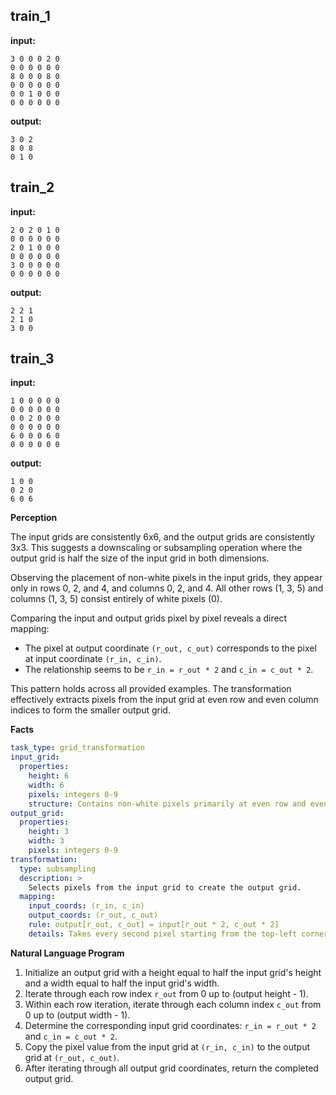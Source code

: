 
## train_1

**input:**
```
3 0 0 0 2 0
0 0 0 0 0 0
8 0 0 0 8 0
0 0 0 0 0 0
0 0 1 0 0 0
0 0 0 0 0 0
```


**output:**
```
3 0 2
8 0 8
0 1 0
```


## train_2

**input:**
```
2 0 2 0 1 0
0 0 0 0 0 0
2 0 1 0 0 0
0 0 0 0 0 0
3 0 0 0 0 0
0 0 0 0 0 0
```


**output:**
```
2 2 1
2 1 0
3 0 0
```


## train_3

**input:**
```
1 0 0 0 0 0
0 0 0 0 0 0
0 0 2 0 0 0
0 0 0 0 0 0
6 0 0 0 6 0
0 0 0 0 0 0
```


**output:**
```
1 0 0
0 2 0
6 0 6
```

**Perception**

The input grids are consistently 6x6, and the output grids are consistently 3x3. This suggests a downscaling or subsampling operation where the output grid is half the size of the input grid in both dimensions.

Observing the placement of non-white pixels in the input grids, they appear only in rows 0, 2, and 4, and columns 0, 2, and 4. All other rows (1, 3, 5) and columns (1, 3, 5) consist entirely of white pixels (0).

Comparing the input and output grids pixel by pixel reveals a direct mapping:
- The pixel at output coordinate `(r_out, c_out)` corresponds to the pixel at input coordinate `(r_in, c_in)`.
- The relationship seems to be `r_in = r_out * 2` and `c_in = c_out * 2`.

This pattern holds across all provided examples. The transformation effectively extracts pixels from the input grid at even row and even column indices to form the smaller output grid.

**Facts**


```yaml
task_type: grid_transformation
input_grid:
  properties:
    height: 6
    width: 6
    pixels: integers 0-9
    structure: Contains non-white pixels primarily at even row and even column indices. Rows and columns with odd indices are typically white.
output_grid:
  properties:
    height: 3
    width: 3
    pixels: integers 0-9
transformation:
  type: subsampling
  description: >
    Selects pixels from the input grid to create the output grid.
  mapping:
    input_coords: (r_in, c_in)
    output_coords: (r_out, c_out)
    rule: output[r_out, c_out] = input[r_out * 2, c_out * 2]
    details: Takes every second pixel starting from the top-left corner (0,0) along both rows and columns.
```


**Natural Language Program**

1.  Initialize an output grid with a height equal to half the input grid's height and a width equal to half the input grid's width.
2.  Iterate through each row index `r_out` from 0 up to (output height - 1).
3.  Within each row iteration, iterate through each column index `c_out` from 0 up to (output width - 1).
4.  Determine the corresponding input grid coordinates: `r_in = r_out * 2` and `c_in = c_out * 2`.
5.  Copy the pixel value from the input grid at `(r_in, c_in)` to the output grid at `(r_out, c_out)`.
6.  After iterating through all output grid coordinates, return the completed output grid.
